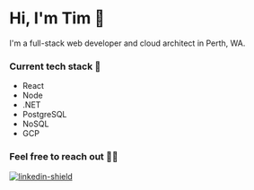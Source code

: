 # Hi, I'm Tim 👋

I'm a full-stack web developer and cloud architect in Perth, WA.

### Current tech stack 💾
- React 
- Node
- .NET 
- PostgreSQL 
- NoSQL
- GCP

### Feel free to reach out 👨‍💼 

[![linkedin-shield]][linkedin]

<!--- [![portfolio-shield]][website] --->

[website]: https://timeitel.com
[linkedin]: https://www.linkedin.com/in/tim-eitel/
[linkedin-shield]: https://img.shields.io/badge/LinkedIn-Connect-blue
[portfolio-shield]: https://img.shields.io/badge/Portfolio-View-success

